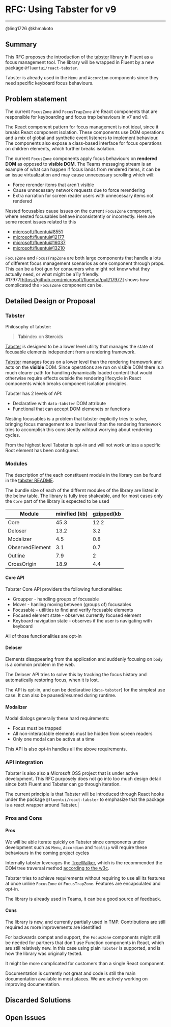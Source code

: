 # RFC: Using Tabster for v9

<!--
An RFC can be anything. A question, a suggestion, a plan. The purpose of this template is to give some structure to help folks write successful RFCs. However, don't feel constrained by this template; use your best judgement.

Tips for writing a successful RFC:

- Simple plain words that make your point, fancy words obfuscate
- Try to stay concise, but don't gloss over important details
- Try to write a neutral problem statement, not one that motivates your desired solution
- Remember, "Writing is thinking". It's natural to realize new ideas while writing your proposal
-->

---

@ling1726 @khmakoto 

## Summary

This RFC proposes the introduction of the [tabster](https://github.com/microsoft/tabster) library in Fluent as a focus management tool. The library will be wrapped in Fluent by a new package `@fluentui/react-tabster`.

Tabster is already used in the `Menu` and `Accordion` components since they need specific keyboard focus behaviours.


## Problem statement


The current `FocusZone` and `FocusTrapZone` are React components that are responsible for keyboarding and focus trap behaviours in v7 and v0. 

The React component pattern for focus management is not ideal, since it breaks React component isolation. These components use DOM operations and a mix of global and synthetic event listeners to implement behaviour. The components also expose a class-based interface for focus operations on children elements, which further breaks isolation.

The current `FocusZone` components apply focus behaviours on **rendered DOM** as opposed to **visible DOM**. The Teams messaging stream is an example of what can happen if focus lands from rendered items, it can be an issue virtualization and may cause unnecessary scrolling which will:

- Force rerender items that aren't visible
- Cause unnecessary network requests due to force rerendering
- Extra narration for screen reader users with unnecessary items not rendered

Nested focusables cause issues on the current `FocusZone` component, where nested focusables behave inconsistently or incorrectly. Here are some recent issues related to this

- [microsoft/fluentui#8551](https://github.com/microsoft/fluentui/issues/8551)
- [microsoft/fluentui#12177](https://github.com/microsoft/fluentui/issues/12177)
- [microsoft/fluentui#16037](https://github.com/microsoft/fluentui/issues/16037)
- [microsoft/fluentui#13210](https://github.com/microsoft/fluentui/issues/13210)

`FocusZone` and `FocusTrapZone` are both large components that handle a lots of different focus management scenarios as one component through props. This can be a foot gun for consumers who might not know what they actually need, or what might be a11y friendly. #17977[https://github.com/microsoft/fluentui/pull/17977] shows how complicated the `FocusZone` component can be.

## Detailed Design or Proposal

### Tabster

Philosophy of tabster:

> **Tab**index on **Ster**oids

[Tabster](https://github.com/microsoft/tabster) is designed to be a lower level utility that manages the state of focusable elements independent from a rendering framework.

[Tabster](https://github.com/microsoft/tabster) manages focus on a lower level than the rendering framework and acts on the **visible** DOM. Since operations are run on visible DOM there is a much clearer path for handling dynamically loaded content that would otherwise require effects outside the rendering lifecycle in React components which breaks component isolation principles.

Tabster has 2 levels of API:
* Declarative with `data-tabster` DOM attribute
* Functional that can accept DOM elemenets or functions

Nesting focusables is a problem that tabster explicitly tries to solve, bringing focus management to a lower level than the rendering framework tries to accomplish this consistently wihtout worrying about rendering cycles.

From the highest level Tabster is opt-in and will not work unless a specific Root element has been configured.


### Modules

The description of the each constituent module in the library can be found in the [tabster README](https://github.com/microsoft/tabster).

The bundle size of each of the differnt modules of the library are listed in the below table. The library is fully tree shakeable, and for most cases only the `Core` part of the library is expected to be used

| Module          | minified (kb) | gzipped(kb |
|-----------------|---------------|------------|
| Core            | 45.3          | 12.2       |
| Deloser         | 13.2          | 3.2        |
| Modalizer       | 4.5           | 0.8        |
| ObservedElement | 3.1           | 0.7        |
| Outline         | 7.9           | 2          |
| CrossOrigin     | 18.9          | 4.4        |

#### Core API

Tabster Core API providers the following functionalities:
* Groupper - handling groups of focusable
* Mover - hanling moving between (groups of) focusables
* Focusable - utilities to find and verify focusable elements
* Focused element state - observes currently focused element
* Keyboard navigation state - observes if the user is navigating with keyboard

All of those functionalities are opt-in

#### Deloser

Elements disappearing from the application and suddenly focusing on `body` is a common problem in the web.

The Deloser API tries to solve this by tracking the focus history and automatically restoring focus, when it is lost. 

The API is opt-in, and can be declarative (`data-tabster`) for the simplest use case. It can also be paused/resumed during runtime.

#### Modalizer

Modal dialogs generally these hard requirements:
* Focus must be trapped
* All non-interactable elements must be hidden from screen readers
* Only one modal can be active at a time

This API is also opt-in handles all the above requirements.

### API integration

Tabster is also also a Microsoft OSS project that is under active development. This RFC purposely does not go into too much design detail since both Fluent and Tabster can go through iteration.

The current principle is that Tabster will be introduced through React hooks under the package `@fluentui/react-tabster` to emphasize that the package is a react wrapper around Tabster.|

### Pros and Cons

#### Pros

We will be able iterate quickly on Tabster since components under development such as `Menu`, `Accordion` and `Tooltip` will require these behaviours in the coming project cycles

Internally tabster leverages the [TreeWalker](https://developer.mozilla.org/en-US/docs/Web/API/TreeWalker), which is the recommended the DOM tree traversal method [according to the w3c](https://www.w3.org/TR/DOM-Level-2-Traversal-Range/traversal.html). 

Tabster tries to achieve requirements without requiring to use all its features at once unline `FocusZone` or `FocusTrapZone`. Features are encapsulated and opt-in.

The library is already used in Teams, it can be a good source of feedback.

#### Cons

The library is new, and currently partially used in TMP. Contributions are still required as more improvements are identified

For backwards compat and support, the `FocusZone` components might still be needed for partners that don't use Function components in React, which are still relatively new. In this case using plain `Tabster` is supported, and is how the library was originally tested.

It might be more complicated for customers than a single React component.

Documentation is currently not great and code is still the main documentation available in most places. We are actively working on improving documentation.


## Discarded Solutions

<!-- As you enumerate possible solutions, try to keep track of the discarded ones. This should include why we discarded the solution. -->

## Open Issues

<!-- Optional section, but useful for first drafts. Use this section to track open issues on unanswered questions regarding the design or proposal.  -->
